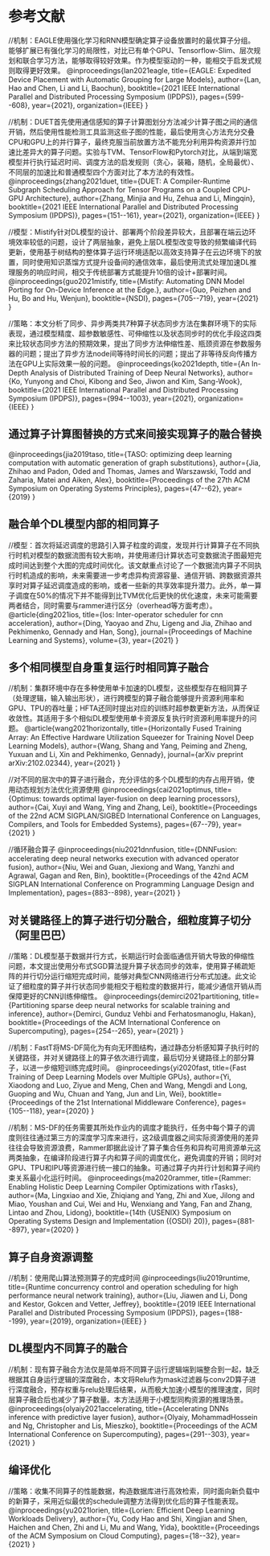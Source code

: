 # 参考文献

//机制：EAGLE使用强化学习和RNN模型确定算子设备放置时的最优算子分组。能够扩展已有强化学习的局限性，对比已有单个GPU、Tensorflow-Slim、层次规划和联合学习方法，能够取得较好效果。作为模型驱动的一种，能相交于启发式规则取得更好效果。
@inproceedings{lan2021eagle,
  title={EAGLE: Expedited Device Placement with Automatic Grouping for Large Models},
  author={Lan, Hao and Chen, Li and Li, Baochun},
  booktitle={2021 IEEE International Parallel and Distributed Processing Symposium (IPDPS)},
  pages={599--608},
  year={2021},
  organization={IEEE}
}


//机制：DUET首先使用通信感知的算子计算图划分方法减少计算子图之间的通信开销，然后使用性能检测工具监测这些子图的性能，最后使用贪心方法充分交叠CPU和GPU上的并行算子，最终克服当前放置方法不能充分利用异构资源并行加速比差异大的算子问题。实验与TVM、TensorFlow和Pytorch对比，从端到端宽模型并行执行延迟时间、调度方法的启发规则（贪心，装箱，随机，全局最优）、不同层的加速比和普通模型四个方面对比了本方法的有效性。
@inproceedings{zhang2021duet,
  title={DUET: A Compiler-Runtime Subgraph Scheduling Approach for Tensor Programs on a Coupled CPU-GPU Architecture},
  author={Zhang, Minjia and Hu, Zehua and Li, Mingqin},
  booktitle={2021 IEEE International Parallel and Distributed Processing Symposium (IPDPS)},
  pages={151--161},
  year={2021},
  organization={IEEE}
}

//模型：Mistify针对DL模型的设计、部署两个阶段差异较大，且部署在端云边环境效率较低的问题，设计了两层抽象，避免上层DL模型改变导致的频繁编译代码更新，使用基于树结构的整体算子运行环境适配以高效支持算子在云边环境下的放置，同时使用知识蒸馏方式提升设备间的通信效率，最后使用流式处理加速DL推理服务的响应时间，相交于传统部署方式能提升10倍的设计+部署时间。
@inproceedings{guo2021mistify,
  title={Mistify: Automating DNN Model Porting for On-Device Inference at the Edge.},
  author={Guo, Peizhen and Hu, Bo and Hu, Wenjun},
  booktitle={NSDI},
  pages={705--719},
  year={2021}
}

//策略：本文分析了同步、异步两类共7种算子状态同步方法在集群环境下的实际表现，通过模型精度、超参数敏感性、可伸缩性以及状态同步时的优化手段这四类来比较状态同步方法的预期效果，提出了同步方法伸缩性差、瓶颈资源在参数服务器的问题；提出了异步方法node间等待时间长的问题；提出了非等待反向传播方法在GPU上实际效果一般的问题。
@inproceedings{ko2021depth,
  title={An In-Depth Analysis of Distributed Training of Deep Neural Networks},
  author={Ko, Yunyong and Choi, Kibong and Seo, Jiwon and Kim, Sang-Wook},
  booktitle={2021 IEEE International Parallel and Distributed Processing Symposium (IPDPS)},
  pages={994--1003},
  year={2021},
  organization={IEEE}
}

## 通过算子计算图替换的方式来间接实现算子的融合替换

@inproceedings{jia2019taso,
  title={TASO: optimizing deep learning computation with automatic generation of graph substitutions},
  author={Jia, Zhihao and Padon, Oded and Thomas, James and Warszawski, Todd and Zaharia, Matei and Aiken, Alex},
  booktitle={Proceedings of the 27th ACM Symposium on Operating Systems Principles},
  pages={47--62},
  year={2019}
}

## 融合单个DL模型内部的相同算子

//模型：首次将延迟调度的思路引入算子粒度的调度，发现并行计算算子在不同执行时机对模型的数据流图有较大影响，并使用递归计算状态可变数据流子图最短完成时间达到整个大图的完成时间优化。该文献重点讨论了一个数据流内算子不同执行时机造成的影响，未来需要进一步考虑异构资源容量、通信开销、跨数据资源共享时对算子延迟调度造成的影响，或者一些新的共享效率提升潜力。此外，单一算子调度在50%的情况下并不能得到比TVM优化后更快的优化速度，未来可能需要两者结合，同时需要与rammer进行区分（overhead等方面考虑）。
@article{ding2021ios,
  title={Ios: Inter-operator scheduler for cnn acceleration},
  author={Ding, Yaoyao and Zhu, Ligeng and Jia, Zhihao and Pekhimenko, Gennady and Han, Song},
  journal={Proceedings of Machine Learning and Systems},
  volume={3},
  year={2021}
}



## 多个相同模型自身重复运行时相同算子融合

//机制：集群环境中存在多种使用单卡加速的DL模型，这些模型存在相同算子（处理逻辑，输入输出形状），进行跨模型的算子融合能够提升资源利用率和GPU、TPU的吞吐量；HFTA还同时提出对应的训练时超参数更新方法，从而保证收敛性。其适用于多个相似DL模型使用单卡资源反复执行时资源利用率提升的问题。
@article{wang2021horizontally,
  title={Horizontally Fused Training Array: An Effective Hardware Utilization Squeezer for Training Novel Deep Learning Models},
  author={Wang, Shang and Yang, Peiming and Zheng, Yuxuan and Li, Xin and Pekhimenko, Gennady},
  journal={arXiv preprint arXiv:2102.02344},
  year={2021}
}

//对不同的层次中的算子进行融合，充分评估的多个DL模型的内存占用开销，使用动态规划方法优化资源使用
@inproceedings{cai2021optimus,
  title={Optimus: towards optimal layer-fusion on deep learning processors},
  author={Cai, Xuyi and Wang, Ying and Zhang, Lei},
  booktitle={Proceedings of the 22nd ACM SIGPLAN/SIGBED International Conference on Languages, Compilers, and Tools for Embedded Systems},
  pages={67--79},
  year={2021}
}

//循环融合算子
@inproceedings{niu2021dnnfusion,
  title={DNNFusion: accelerating deep neural networks execution with advanced operator fusion},
  author={Niu, Wei and Guan, Jiexiong and Wang, Yanzhi and Agrawal, Gagan and Ren, Bin},
  booktitle={Proceedings of the 42nd ACM SIGPLAN International Conference on Programming Language Design and Implementation},
  pages={883--898},
  year={2021}
}

## 对关键路径上的算子进行切分融合，细粒度算子切分（阿里巴巴）

//策略：DL模型基于数据并行方式，长期运行时会面临通信开销大导致的伸缩性问题，本文提出使用分布式SGD算法提升算子状态同步的效率，使用算子稀疏矩阵的并行切分运行缩短完成时间，能够对典型CNN网络进行分布式加速。此文论证了细粒度的算子并行状态同步能相交于粗粒度的数据并行，能减少通信开销从而保障更好的CNN训练伸缩性。
@inproceedings{demirci2021partitioning,
  title={Partitioning sparse deep neural networks for scalable training and inference},
  author={Demirci, Gunduz Vehbi and Ferhatosmanoglu, Hakan},
  booktitle={Proceedings of the ACM International Conference on Supercomputing},
  pages={254--265},
  year={2021}
}

//机制：FastT将MS-DF简化为有向无环图结构，通过静态分析感知算子执行时的关键路径，并对关键路径上的算子依次进行调度，最后切分关键路径上的部分算子，以进一步缩短训练完成时间。
@inproceedings{yi2020fast,
  title={Fast Training of Deep Learning Models over Multiple GPUs},
  author={Yi, Xiaodong and Luo, Ziyue and Meng, Chen and Wang, Mengdi and Long, Guoping and Wu, Chuan and Yang, Jun and Lin, Wei},
  booktitle={Proceedings of the 21st International Middleware Conference},
  pages={105--118},
  year={2020}
}

//机制：MS-DF的任务需要其所处作业内的调度才能执行，任务中每个算子的调度则往往通过第三方的深度学习库来进行，这2级调度器之间实际资源使用的差异往往会导致资源浪费，Rammer即据此设计了算子集合任务和异构可用资源单元这两类抽象，在编译阶段进行算子内和算子间的调度优化，避免调度的开销；同时对GPU、TPU和IPU等资源进行统一接口的抽象。可通过算子内并行计划和算子间约束关系最小化运行时间。
@inproceedings{ma2020rammer,
  title={Rammer: Enabling Holistic Deep Learning Compiler Optimizations with rTasks},
  author={Ma, Lingxiao and Xie, Zhiqiang and Yang, Zhi and Xue, Jilong and Miao, Youshan and Cui, Wei and Hu, Wenxiang and Yang, Fan and Zhang, Lintao and Zhou, Lidong},
  booktitle={14th $\{$USENIX$\}$ Symposium on Operating Systems Design and Implementation ($\{$OSDI$\}$ 20)},
  pages={881--897},
  year={2020}
}

## 算子自身资源调整

//机制：使用爬山算法预测算子的完成时间
@inproceedings{liu2019runtime,
  title={Runtime concurrency control and operation scheduling for high performance neural network training},
  author={Liu, Jiawen and Li, Dong and Kestor, Gokcen and Vetter, Jeffrey},
  booktitle={2019 IEEE International Parallel and Distributed Processing Symposium (IPDPS)},
  pages={188--199},
  year={2019},
  organization={IEEE}
}

## DL模型内不同算子的融合

//机制：现有算子融合方法仅是简单将不同算子运行逻辑端到端整合到一起，缺乏根据其自身运行逻辑的深度融合，本文将Relu作为mask过滤器与conv2D算子进行深度融合，预存权重与relu处理后结果，从而极大加速小模型的推理速度，同时层算子融合后也减少了算子数量。本方法适用于小模型同构资源的推理场景。
@inproceedings{olyaiy2021accelerating,
  title={Accelerating DNNs inference with predictive layer fusion},
  author={Olyaiy, MohammadHossein and Ng, Christopher and Lis, Mieszko},
  booktitle={Proceedings of the ACM International Conference on Supercomputing},
  pages={291--303},
  year={2021}
}

## 编译优化

//策略：收集不同算子的性能数据，构造数据库进行高效检索，同时面向新负载中的新算子，采用近似最优的schedule调整方法得到优化后的算子性能表现。
@inproceedings{yu2021lorien,
  title={Lorien: Efficient Deep Learning Workloads Delivery},
  author={Yu, Cody Hao and Shi, Xingjian and Shen, Haichen and Chen, Zhi and Li, Mu and Wang, Yida},
  booktitle={Proceedings of the ACM Symposium on Cloud Computing},
  pages={18--32},
  year={2021}
}